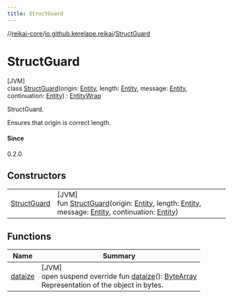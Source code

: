 ```yaml
---
title: StructGuard
---
```

//[reikai-core](../../../index.html)/[io.github.kerelape.reikai](../index.html)/[StructGuard](index.html)



# StructGuard



[JVM]\
class [StructGuard](index.html)(origin: [Entity](../-entity/index.html), length: [Entity](../-entity/index.html), message: [Entity](../-entity/index.html), continuation: [Entity](../-entity/index.html)) : [EntityWrap](../-entity-wrap/index.html)

StructGuard.



Ensures that origin is correct length.



#### Since



0.2.0



## Constructors


| | |
|---|---|
| [StructGuard](-struct-guard.html) | [JVM]<br>fun [StructGuard](-struct-guard.html)(origin: [Entity](../-entity/index.html), length: [Entity](../-entity/index.html), message: [Entity](../-entity/index.html), continuation: [Entity](../-entity/index.html)) |


## Functions


| Name | Summary |
|---|---|
| [dataize](../-entity/dataize.html) | [JVM]<br>open suspend override fun [dataize](../-entity/dataize.html)(): [ByteArray](https://kotlinlang.org/api/latest/jvm/stdlib/kotlin/-byte-array/index.html)<br>Representation of the object in bytes. |

